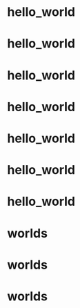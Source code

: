 # hello_world
# hello_world
# hello_world
# hello_world
# hello_world
# hello_world
# hello_world
# worlds
# worlds
# worlds
